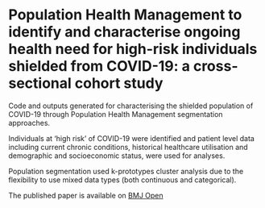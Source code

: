 # Population Health Management to identify and characterise ongoing health need for high-risk individuals shielded from COVID-19: a cross-sectional cohort study

Code and outputs generated for characterising the shielded population of COVID-19 through Population Health Management segmentation approaches.

Individuals at ‘high risk’ of COVID-19 were identified and patient level data including current chronic conditions, historical healthcare utilisation and demographic and socioeconomic status, were used for analyses.
 
Population segmentation used k-prototypes cluster analysis due to the flexibility to use mixed data types (both continuous and categorical).

The published paper is available on [BMJ Open](https://bmjopen.bmj.com/content/10/9/e041370)
